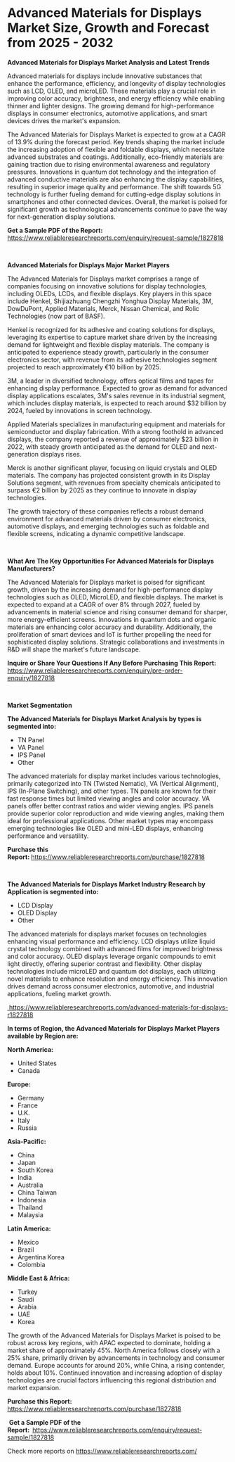 <p><h1>Advanced Materials for Displays Market Size, Growth and Forecast from 2025 - 2032</h1></p><p><strong>Advanced Materials for Displays Market Analysis and Latest Trends</strong></p>
<p><p>Advanced materials for displays include innovative substances that enhance the performance, efficiency, and longevity of display technologies such as LCD, OLED, and microLED. These materials play a crucial role in improving color accuracy, brightness, and energy efficiency while enabling thinner and lighter designs. The growing demand for high-performance displays in consumer electronics, automotive applications, and smart devices drives the market's expansion.</p><p>The Advanced Materials for Displays Market is expected to grow at a CAGR of 13.9% during the forecast period. Key trends shaping the market include the increasing adoption of flexible and foldable displays, which necessitate advanced substrates and coatings. Additionally, eco-friendly materials are gaining traction due to rising environmental awareness and regulatory pressures. Innovations in quantum dot technology and the integration of advanced conductive materials are also enhancing the display capabilities, resulting in superior image quality and performance. The shift towards 5G technology is further fueling demand for cutting-edge display solutions in smartphones and other connected devices. Overall, the market is poised for significant growth as technological advancements continue to pave the way for next-generation display solutions.</p></p>
<p><strong>Get a Sample PDF of the Report:&nbsp;</strong> <a href="https://www.reliableresearchreports.com/enquiry/request-sample/1827818?utm_campaign=2146&utm_medium=2&utm_source=Github&utm_content=ia&utm_term=03022025&utm_id=advanced-materials-for-displays">https://www.reliableresearchreports.com/enquiry/request-sample/1827818</a></p>
<p>&nbsp;</p>
<p><strong>Advanced Materials for Displays Major Market Players</strong></p>
<p><p>The Advanced Materials for Displays market comprises a range of companies focusing on innovative solutions for display technologies, including OLEDs, LCDs, and flexible displays. Key players in this space include Henkel, Shijiazhuang Chengzhi Yonghua Display Materials, 3M, DowDuPont, Applied Materials, Merck, Nissan Chemical, and Rolic Technologies (now part of BASF). </p><p>Henkel is recognized for its adhesive and coating solutions for displays, leveraging its expertise to capture market share driven by the increasing demand for lightweight and flexible display materials. The company is anticipated to experience steady growth, particularly in the consumer electronics sector, with revenue from its adhesive technologies segment projected to reach approximately €10 billion by 2025.</p><p>3M, a leader in diversified technology, offers optical films and tapes for enhancing display performance. Expected to grow as demand for advanced display applications escalates, 3M's sales revenue in its industrial segment, which includes display materials, is expected to reach around $32 billion by 2024, fueled by innovations in screen technology.</p><p>Applied Materials specializes in manufacturing equipment and materials for semiconductor and display fabrication. With a strong foothold in advanced displays, the company reported a revenue of approximately $23 billion in 2022, with steady growth anticipated as the demand for OLED and next-generation displays rises.</p><p>Merck is another significant player, focusing on liquid crystals and OLED materials. The company has projected consistent growth in its Display Solutions segment, with revenues from specialty chemicals anticipated to surpass €2 billion by 2025 as they continue to innovate in display technologies.</p><p>The growth trajectory of these companies reflects a robust demand environment for advanced materials driven by consumer electronics, automotive displays, and emerging technologies such as foldable and flexible screens, indicating a dynamic competitive landscape.</p></p>
<p>&nbsp;</p>
<p><strong>What Are The Key Opportunities For Advanced Materials for Displays Manufacturers?</strong></p>
<p><p>The Advanced Materials for Displays market is poised for significant growth, driven by the increasing demand for high-performance display technologies such as OLED, MicroLED, and flexible displays. The market is expected to expand at a CAGR of over 8% through 2027, fueled by advancements in material science and rising consumer demand for sharper, more energy-efficient screens. Innovations in quantum dots and organic materials are enhancing color accuracy and durability. Additionally, the proliferation of smart devices and IoT is further propelling the need for sophisticated display solutions. Strategic collaborations and investments in R&D will shape the market's future landscape.</p></p>
<p><strong>Inquire or Share Your Questions If Any Before Purchasing This Report:</strong> <a href="https://www.reliableresearchreports.com/enquiry/pre-order-enquiry/1827818?utm_campaign=2146&utm_medium=2&utm_source=Github&utm_content=ia&utm_term=03022025&utm_id=advanced-materials-for-displays">https://www.reliableresearchreports.com/enquiry/pre-order-enquiry/1827818</a></p>
<p>&nbsp;</p>
<p><strong>Market Segmentation</strong></p>
<p><strong>The Advanced Materials for Displays Market Analysis by types is segmented into:</strong></p>
<p><ul><li>TN Panel</li><li>VA Panel</li><li>IPS Panel</li><li>Other</li></ul></p>
<p><p>The advanced materials for display market includes various technologies, primarily categorized into TN (Twisted Nematic), VA (Vertical Alignment), IPS (In-Plane Switching), and other types. TN panels are known for their fast response times but limited viewing angles and color accuracy. VA panels offer better contrast ratios and wider viewing angles. IPS panels provide superior color reproduction and wide viewing angles, making them ideal for professional applications. Other market types may encompass emerging technologies like OLED and mini-LED displays, enhancing performance and versatility.</p></p>
<p><strong>Purchase this Report:&nbsp;</strong><a href="https://www.reliableresearchreports.com/purchase/1827818?utm_campaign=2146&utm_medium=2&utm_source=Github&utm_content=ia&utm_term=03022025&utm_id=advanced-materials-for-displays">https://www.reliableresearchreports.com/purchase/1827818</a></p>
<p>&nbsp;</p>
<p><strong>The Advanced Materials for Displays Market Industry Research by Application is segmented into:</strong></p>
<p><ul><li>LCD Display</li><li>OLED Display</li><li>Other</li></ul></p>
<p><p>The advanced materials for displays market focuses on technologies enhancing visual performance and efficiency. LCD displays utilize liquid crystal technology combined with advanced films for improved brightness and color accuracy. OLED displays leverage organic compounds to emit light directly, offering superior contrast and flexibility. Other display technologies include microLED and quantum dot displays, each utilizing novel materials to enhance resolution and energy efficiency. This innovation drives demand across consumer electronics, automotive, and industrial applications, fueling market growth.</p></p>
<p><a href="https://www.reliableresearchreports.com/advanced-materials-for-displays-r1827818?utm_campaign=2146&utm_medium=2&utm_source=Github&utm_content=ia&utm_term=03022025&utm_id=advanced-materials-for-displays">&nbsp;https://www.reliableresearchreports.com/advanced-materials-for-displays-r1827818</a></p>
<p><strong>In terms of Region, the Advanced Materials for Displays Market Players available by Region are:</strong></p>
<p>
    <p> <strong> North America: </strong>
        <ul>
            <li>United States</li>
            <li>Canada</li>
        </ul>
        </p> 
    <p> <strong> Europe: </strong>
        <ul>
            <li>Germany</li>
            <li>France</li>
            <li>U.K.</li>
            <li>Italy</li>
            <li>Russia</li>
        </ul>
        </p> 
    <p> <strong> Asia-Pacific: </strong>
        <ul>
            <li>China</li>
            <li>Japan</li>
            <li>South Korea</li>
            <li>India</li>
            <li>Australia</li>
            <li>China Taiwan</li>
            <li>Indonesia</li>
            <li>Thailand</li>
            <li>Malaysia</li>
        </ul>
        </p> 
    <p> <strong> Latin America: </strong>
        <ul>
            <li>Mexico</li>
            <li>Brazil</li>
            <li>Argentina Korea</li>
            <li>Colombia</li>
        </ul>
        </p> 
    <p> <strong> Middle East & Africa: </strong>
        <ul>
            <li>Turkey</li>
            <li>Saudi</li>
            <li>Arabia</li>
            <li>UAE</li>
            <li>Korea</li>
        </ul>
    </p>
    </p>
<p><p>The growth of the Advanced Materials for Displays Market is poised to be robust across key regions, with APAC expected to dominate, holding a market share of approximately 45%. North America follows closely with a 25% share, primarily driven by advancements in technology and consumer demand. Europe accounts for around 20%, while China, a rising contender, holds about 10%. Continued innovation and increasing adoption of display technologies are crucial factors influencing this regional distribution and market expansion.</p></p>
<p><strong>Purchase this Report: </strong><a href="https://www.reliableresearchreports.com/purchase/1827818?utm_campaign=2146&utm_medium=2&utm_source=Github&utm_content=ia&utm_term=03022025&utm_id=advanced-materials-for-displays">https://www.reliableresearchreports.com/purchase/1827818</a></p>
<p>&nbsp;<strong>Get a Sample PDF of the Report:&nbsp;&nbsp;</strong><a href="https://www.reliableresearchreports.com/enquiry/request-sample/1827818?utm_campaign=2146&utm_medium=2&utm_source=Github&utm_content=ia&utm_term=03022025&utm_id=advanced-materials-for-displays">https://www.reliableresearchreports.com/enquiry/request-sample/1827818</a></p>
<p><strong></strong></p>
<p>Check more reports on <a href="https://www.reliableresearchreports.com/?utm_campaign=2146&utm_medium=2&utm_source=Github&utm_content=ia&utm_term=03022025&utm_id=advanced-materials-for-displays">https://www.reliableresearchreports.com/</a></p>